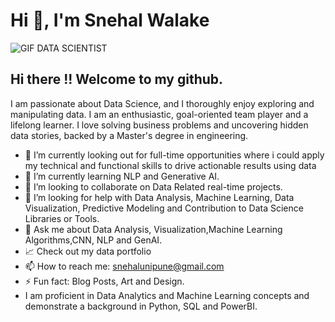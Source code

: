 # Hi 👋, I'm Snehal Walake
![GIF DATA SCIENTIST](https://github.com/SnehalWalake29/SnehalWalakePortfolio/assets/154491359/dd1c055e-4c9d-430c-973c-72d8f8690095)

## Hi there !! Welcome to my github.
I am passionate about Data Science, and I thoroughly enjoy exploring and manipulating data. I am an enthusiastic, goal-oriented team player and a lifelong learner. I love solving business problems and uncovering hidden data stories, backed by a Master's degree in engineering.

- 👀 I’m currently looking out for full-time opportunities where i could apply my technical and functional skills to drive actionable results using data
- 🌱 I’m currently learning NLP and Generative AI.
- 👯 I’m looking to collaborate on Data Related real-time projects.
- 🤔 I’m looking for help with Data Analysis, Machine Learning, Data Visualization, Predictive Modeling and Contribution to Data Science Libraries or Tools.
- 💬 Ask me about Data Analysis, Visualization,Machine Learning Algorithms,CNN, NLP and GenAI.
- 📈 Check out my data portfolio 
- 📫 How to reach me: snehalunipune@gmail.com
- ⚡ Fun fact: Blog Posts, Art and Design.
- I am proficient in Data Analytics and Machine Learning concepts and demonstrate a background in Python, SQL and PowerBI.
